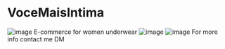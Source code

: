 # VoceMaisIntima
![image](https://user-images.githubusercontent.com/83298718/182778086-44844f0f-9e55-4e17-807a-12f90571e48a.png)
E-commerce for women underwear
![image](https://user-images.githubusercontent.com/83298718/182778228-9f9bbd18-2795-4e1a-8e3a-248f83bad7d2.png)
![image](https://user-images.githubusercontent.com/83298718/182778296-11f1b87e-ec3a-42bb-8d74-71ebdba3aa95.png)
For more info contact me DM

